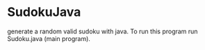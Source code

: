 SudokuJava
==========

generate a random valid sudoku with java.
To run this program run Sudoku.java (main program).
